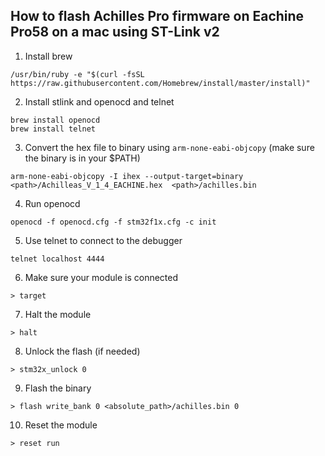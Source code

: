 ## How to flash Achilles Pro firmware on Eachine Pro58 on a mac using ST-Link v2


1. Install brew
```
/usr/bin/ruby -e "$(curl -fsSL https://raw.githubusercontent.com/Homebrew/install/master/install)"
```

2. Install stlink and openocd and telnet
```
brew install openocd
brew install telnet
```

3. Convert the hex file to binary using `arm-none-eabi-objcopy` (make sure the binary is in your $PATH)
```
arm-none-eabi-objcopy -I ihex --output-target=binary <path>/Achilleas_V_1_4_EACHINE.hex  <path>/achilles.bin
```

4. Run openocd
```
openocd -f openocd.cfg -f stm32f1x.cfg -c init
```

5. Use telnet to connect to the debugger
```
telnet localhost 4444
```

6. Make sure your module is connected
```
> target
```

7. Halt the module
```
> halt
```

8. Unlock the flash (if needed)
```
> stm32x_unlock 0
```

9. Flash the binary
```
> flash write_bank 0 <absolute_path>/achilles.bin 0
```

10. Reset the module
```
> reset run
```
